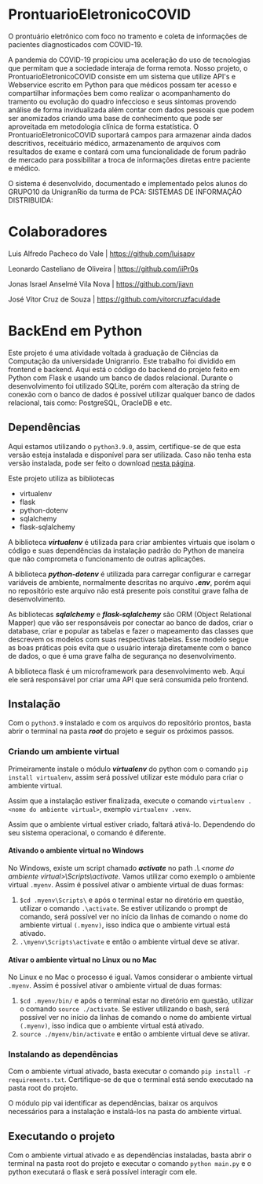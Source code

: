 # ProntuarioEletronicoCOVID
O prontuário eletrônico com foco no tramento e coleta de informações de pacientes diagnosticados com COVID-19.

A pandemia do COVID-19 propiciou uma aceleração do uso de tecnologias que permitam que a sociedade interaja de forma remota. Nosso projeto, o ProntuarioEletronicoCOVID consiste em um sistema que utilize API's e Webservice escrito em Python para que médicos possam ter acesso e compartilhar informações bem como realizar o acompanhamento do tramento ou evolução do quadro infeccioso e seus sintomas provendo análise de forma invidualizada além contar com dados pessoais que podem ser anomizados criando uma base de conhecimento que pode ser aproveitada em metodologia clínica de forma estatística. O ProntuarioEletronicoCOVID suportará campos para armazenar ainda dados descritivos, receituário médico, armazenamento de arquivos com resultados de exame e contará com uma funcionalidade de forum padrão de mercado para possibilitar a troca de informações diretas entre paciente e médico.

O sistema é desenvolvido, documentado e implementado pelos alunos do GRUPO10 da UnigranRio da turma de PCA: SISTEMAS DE INFORMAÇÃO DISTRIBUIDA:

# Colaboradores

Luis Alfredo Pacheco do Vale | https://github.com/luisapv

Leonardo Casteliano de Oliveira | https://github.com/iiPr0s

Jonas Israel Anselmé Vila Nova  | https://github.com/jiavn

José Vítor Cruz de Souza | https://github.com/vitorcruzfaculdade

# BackEnd em Python
Este projeto é uma atividade voltada à graduação de Ciências da Computação da universidade Unigranrio. Este trabalho foi dividido em frontend e backend. Aqui está o código do backend do projeto feito em Python com Flask e usando um banco de dados relacional. Durante o desenvolvimento foi utilizado SQLite, porém com alteração da string de conexão com o banco de dados é possível utilizar qualquer banco de dados relacional, tais como: PostgreSQL, OracleDB e etc.
## Dependências
Aqui estamos utilizando o `python3.9.0`, assim, certifique-se de que esta versão esteja instalada e disponível para ser utilizada.
Caso não tenha esta versão instalada, pode ser feito o download [nesta página](https://www.python.org/downloads/release/python-397/).

Este projeto utiliza as bibliotecas
- virtualenv
- flask
- python-dotenv
- sqlalchemy
- flask-sqlalchemy

A biblioteca ___virtualenv___ é utilizada para criar ambientes virtuais que isolam o código e suas dependências da instalação padrão do Python de maneira que não comprometa o funcionamento de outras aplicações. 

A biblioteca ___python-dotenv___ é utilizada para carregar configurar e carregar variáveis de ambiente, normalmente descritas no arquivo ___.env___, porém aqui no repositório este arquivo não está presente pois constitui grave falha de desenvolvimento.

As bibliotecas ___sqlalchemy___ e ___flask-sqlalchemy___ são ORM (Object Relational Mapper) que vão ser responsáveis por conectar ao banco de dados, criar o database, criar e popular as tabelas e fazer o mapeamento das classes que descrevem os modelos com suas respectivas tabelas. Esse modelo segue as boas práticas pois evita que o usuário interaja diretamente com o banco de dados, o que é uma grave falha de segurança no desenvolvimento. 

A biblioteca flask é um microframework para desenvolvimento web. Aqui ele será responsável por criar uma API que será consumida pelo frontend.

## Instalação
Com o `python3.9` instalado e com os arquivos do repositório prontos, basta abrir o terminal na pasta ___root___ do projeto e seguir os próximos passos.

### Criando um ambiente virtual
Primeiramente instale o módulo ___virtualenv___ do python com o comando `pip install virtualenv`, assim será possível utilizar este módulo para criar o ambiente virtual.

Assim que a instalação estiver finalizada, execute o comando `virtualenv .<nome do ambiente virtual>`, exemplo `virtualenv .venv`.

Assim que o ambiente virtual estiver criado, faltará ativá-lo. Dependendo do seu sistema operacional, o comando é diferente.

#### Ativando o ambiente virtual no Windows
No Windows, existe um script chamado ___activate___ no path _.\\.\<nome do ambiente virtual\>\\Scripts\\activate_. Vamos utilizar como exemplo o ambiente virtual `.myenv`. Assim é possível ativar o ambiente virtual de duas formas:

1. `$cd .myenv\Scripts\`
e após o terminal estar no diretório em questão, utilizar o comando `.\activate`. Se estiver utilizando o prompt de comando, será possível ver no início da linhas de comando o nome do ambiente virtual `(.myenv)`, isso indica que o ambiente virtual está ativado.
2. `.\myenv\Scripts\activate` e então o ambiente virtual deve se ativar.

#### Ativar o ambiente virtual no Linux ou no Mac
No Linux e no Mac o processo é igual. Vamos considerar o ambiente virtual `.myenv`. Assim é possível ativar o ambiente virtual de duas formas:

1. `$cd .myenv/bin/`
e após o terminal estar no diretório em questão, utilizar o comando `source ./activate`. Se estiver utilizando o bash, será possível ver no início da linhas de comando o nome do ambiente virtual `(.myenv)`, isso indica que o ambiente virtual está ativado.
2. `source ./myenv/bin/activate` e então o ambiente virtual deve se ativar.

### Instalando as dependências
Com o ambiente virtual ativado, basta executar o comando `pip install -r requirements.txt`. Certifique-se de que o terminal está sendo executado na pasta root do projeto.

O módulo pip vai identificar as dependências, baixar os arquivos necessários para a instalação e instalá-los na pasta do ambiente virtual.

## Executando o projeto
Com o ambiente virtual ativado e as dependências instaladas, basta abrir o terminal na pasta root do projeto e executar o comando `python main.py` e o python executará o flask e será possível interagir com ele.